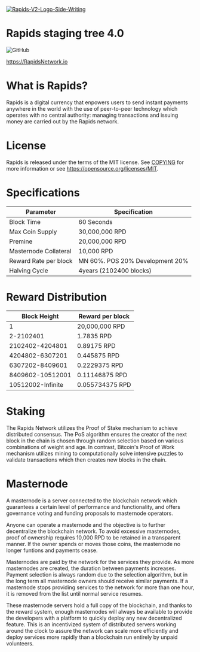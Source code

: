 <a href="https://imgbb.com/"><img src="https://i.ibb.co/Cwdp2XM/Rapids-V2-Logo-Side-Writing.png" alt="Rapids-V2-Logo-Side-Writing" border="0"></a>

Rapids staging tree 4.0
=======================

![GitHub](https://img.shields.io/github/license/mashape/apistatus.svg)


https://RapidsNetwork.io

What is Rapids?
=================================================
Rapids is a digital currency that enpowers users to send instant payments anywhere in the world with the use of peer-to-peer technology which operates with no central authority: managing transactions and issuing money are carried out by the Rapids network.

License
=================================================
Rapids is released under the terms of the MIT license. See [COPYING](https://github.com/RapidsOfficial/Rapids/blob/develop/COPYING) for more information or see https://opensource.org/licenses/MIT.

Specifications
==========================================================
|      **Parameter**    |   **Specification**             | 
|-----------------------|---------------------------------|
| Block Time            | 60 Seconds                      |
| Max Coin Supply       | 30,000,000 RPD                  |
| Premine               | 20,000,000 RPD                  |
| Masternode Collateral | 10,000 RPD                      |
| Reward Rate per block | MN 60%. POS 20% Development 20% |    
| Halving Cycle         | 4years (2102400 blocks)         |

Reward Distribution
=================================================
|  **Block Height**  | **Reward per block** 
|--------------------|-----------------------|
| 1                  |  20,000,000 RPD       | 
| 2-2102401          |  1.7835      RPD      |
| 2102402-4204801    |  0.89175     RPD      | 
| 4204802-6307201    |  0.445875    RPD      |
| 6307202-8409601    |  0.2229375   RPD      | 
| 8409602-10512001   |  0.11146875  RPD      | 
| 10512002-Infinite  |  0.055734375 RPD      | 

Staking
=================================================
The Rapids Network utilizes the Proof of Stake mechanism to achieve distributed consensus. The PoS algorithm ensures the creator of the next block in the chain is chosen through random selection based on various combinations of weight and age. In contrast, Bitcoin's Proof of Work mechanism utilizes mining to computationally solve intensive puzzles to validate transactions which then creates new blocks in the chain.

Masternode
=================================================
A masternode is a server connected to the blockchain network which guarantees a certain level of performance and functionality, and offers governance voting and funding proposals to masternode operators. 

Anyone can operate a masternode and the objective is to further decentralize the blockchain network. To avoid excessive masternodes, proof of ownership requires 10,000 RPD to be retained in a transparent manner. If the owner spends or moves those coins, the masternode no longer funtions and payments cease.

Masternodes are paid by the network for the services they provide. As more masternodes are created, the duration between payments increases. Payment selection is always random due to the selection algorithm, but in the long term all masternode owners should receive similar payments. If a masternode stops providing services to the network for more than one hour, it is removed from the list until normal service resumes.

These masternode servers hold a full copy of the blockchain, and thanks to the reward system, enough masternodes will always be available to provide the developers with a platform to quickly deploy any new decentralized feature. This is an incentivized system of distributed servers working around the clock to assure the network can scale more efficiently and deploy services more rapidly than a blockchain run entirely by unpaid volunteers.
